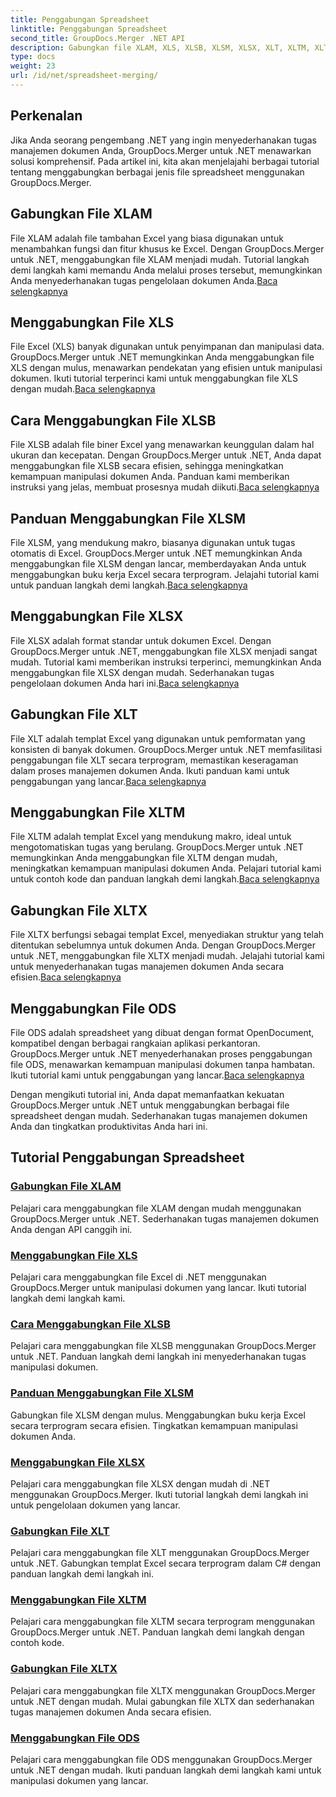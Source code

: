 ```yaml
---
title: Penggabungan Spreadsheet
linktitle: Penggabungan Spreadsheet
second_title: GroupDocs.Merger .NET API
description: Gabungkan file XLAM, XLS, XLSB, XLSM, XLSX, XLT, XLTM, XLTX, dan ODS dengan mudah di .NET menggunakan GroupDocs.Merger. Sederhanakan tugas manajemen dokumen.
type: docs
weight: 23
url: /id/net/spreadsheet-merging/
---
```


## Perkenalan

Jika Anda seorang pengembang .NET yang ingin menyederhanakan tugas manajemen dokumen Anda, GroupDocs.Merger untuk .NET menawarkan solusi komprehensif. Pada artikel ini, kita akan menjelajahi berbagai tutorial tentang menggabungkan berbagai jenis file spreadsheet menggunakan GroupDocs.Merger.

## Gabungkan File XLAM
 File XLAM adalah file tambahan Excel yang biasa digunakan untuk menambahkan fungsi dan fitur khusus ke Excel. Dengan GroupDocs.Merger untuk .NET, menggabungkan file XLAM menjadi mudah. Tutorial langkah demi langkah kami memandu Anda melalui proses tersebut, memungkinkan Anda menyederhanakan tugas pengelolaan dokumen Anda.[Baca selengkapnya](./merge-xlam-files/)

## Menggabungkan File XLS
File Excel (XLS) banyak digunakan untuk penyimpanan dan manipulasi data. GroupDocs.Merger untuk .NET memungkinkan Anda menggabungkan file XLS dengan mulus, menawarkan pendekatan yang efisien untuk manipulasi dokumen. Ikuti tutorial terperinci kami untuk menggabungkan file XLS dengan mudah.[Baca selengkapnya](./merging-xls-files/)

## Cara Menggabungkan File XLSB
 File XLSB adalah file biner Excel yang menawarkan keunggulan dalam hal ukuran dan kecepatan. Dengan GroupDocs.Merger untuk .NET, Anda dapat menggabungkan file XLSB secara efisien, sehingga meningkatkan kemampuan manipulasi dokumen Anda. Panduan kami memberikan instruksi yang jelas, membuat prosesnya mudah diikuti.[Baca selengkapnya](./how-to-merge-xlsb-files/)

## Panduan Menggabungkan File XLSM
 File XLSM, yang mendukung makro, biasanya digunakan untuk tugas otomatis di Excel. GroupDocs.Merger untuk .NET memungkinkan Anda menggabungkan file XLSM dengan lancar, memberdayakan Anda untuk menggabungkan buku kerja Excel secara terprogram. Jelajahi tutorial kami untuk panduan langkah demi langkah.[Baca selengkapnya](./guide-merging-xlsm-files/)

## Menggabungkan File XLSX
File XLSX adalah format standar untuk dokumen Excel. Dengan GroupDocs.Merger untuk .NET, menggabungkan file XLSX menjadi sangat mudah. Tutorial kami memberikan instruksi terperinci, memungkinkan Anda menggabungkan file XLSX dengan mudah. Sederhanakan tugas pengelolaan dokumen Anda hari ini.[Baca selengkapnya](./merging-xlsx-files/)

## Gabungkan File XLT
 File XLT adalah templat Excel yang digunakan untuk pemformatan yang konsisten di banyak dokumen. GroupDocs.Merger untuk .NET memfasilitasi penggabungan file XLT secara terprogram, memastikan keseragaman dalam proses manajemen dokumen Anda. Ikuti panduan kami untuk penggabungan yang lancar.[Baca selengkapnya](./merge-xlt-files/)

## Menggabungkan File XLTM
 File XLTM adalah templat Excel yang mendukung makro, ideal untuk mengotomatiskan tugas yang berulang. GroupDocs.Merger untuk .NET memungkinkan Anda menggabungkan file XLTM dengan mudah, meningkatkan kemampuan manipulasi dokumen Anda. Pelajari tutorial kami untuk contoh kode dan panduan langkah demi langkah.[Baca selengkapnya](./merging-xltm-files/)

## Gabungkan File XLTX
File XLTX berfungsi sebagai templat Excel, menyediakan struktur yang telah ditentukan sebelumnya untuk dokumen Anda. Dengan GroupDocs.Merger untuk .NET, menggabungkan file XLTX menjadi mudah. Jelajahi tutorial kami untuk menyederhanakan tugas manajemen dokumen Anda secara efisien.[Baca selengkapnya](./merge-xltx-files/)

## Menggabungkan File ODS
 File ODS adalah spreadsheet yang dibuat dengan format OpenDocument, kompatibel dengan berbagai rangkaian aplikasi perkantoran. GroupDocs.Merger untuk .NET menyederhanakan proses penggabungan file ODS, menawarkan kemampuan manipulasi dokumen tanpa hambatan. Ikuti tutorial kami untuk penggabungan yang lancar.[Baca selengkapnya](./merging-ods-files/)

Dengan mengikuti tutorial ini, Anda dapat memanfaatkan kekuatan GroupDocs.Merger untuk .NET untuk menggabungkan berbagai file spreadsheet dengan mudah. Sederhanakan tugas manajemen dokumen Anda dan tingkatkan produktivitas Anda hari ini.
## Tutorial Penggabungan Spreadsheet
### [Gabungkan File XLAM](./merge-xlam-files/)
Pelajari cara menggabungkan file XLAM dengan mudah menggunakan GroupDocs.Merger untuk .NET. Sederhanakan tugas manajemen dokumen Anda dengan API canggih ini.
### [Menggabungkan File XLS](./merging-xls-files/)
Pelajari cara menggabungkan file Excel di .NET menggunakan GroupDocs.Merger untuk manipulasi dokumen yang lancar. Ikuti tutorial langkah demi langkah kami.
### [Cara Menggabungkan File XLSB](./how-to-merge-xlsb-files/)
Pelajari cara menggabungkan file XLSB menggunakan GroupDocs.Merger untuk .NET. Panduan langkah demi langkah ini menyederhanakan tugas manipulasi dokumen.
### [Panduan Menggabungkan File XLSM](./guide-merging-xlsm-files/)
Gabungkan file XLSM dengan mulus. Menggabungkan buku kerja Excel secara terprogram secara efisien. Tingkatkan kemampuan manipulasi dokumen Anda.
### [Menggabungkan File XLSX](./merging-xlsx-files/)
Pelajari cara menggabungkan file XLSX dengan mudah di .NET menggunakan GroupDocs.Merger. Ikuti tutorial langkah demi langkah ini untuk pengelolaan dokumen yang lancar.
### [Gabungkan File XLT](./merge-xlt-files/)
Pelajari cara menggabungkan file XLT menggunakan GroupDocs.Merger untuk .NET. Gabungkan templat Excel secara terprogram dalam C# dengan panduan langkah demi langkah ini.
### [Menggabungkan File XLTM](./merging-xltm-files/)
Pelajari cara menggabungkan file XLTM secara terprogram menggunakan GroupDocs.Merger untuk .NET. Panduan langkah demi langkah dengan contoh kode.
### [Gabungkan File XLTX](./merge-xltx-files/)
Pelajari cara menggabungkan file XLTX menggunakan GroupDocs.Merger untuk .NET dengan mudah. Mulai gabungkan file XLTX dan sederhanakan tugas manajemen dokumen Anda secara efisien.
### [Menggabungkan File ODS](./merging-ods-files/)
Pelajari cara menggabungkan file ODS menggunakan GroupDocs.Merger untuk .NET dengan mudah. Ikuti panduan langkah demi langkah kami untuk manipulasi dokumen yang lancar.